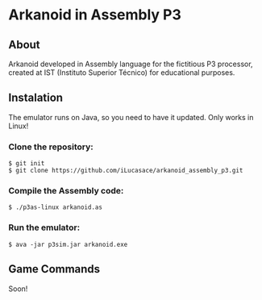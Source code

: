 # Arkanoid in Assembly P3

## About

Arkanoid developed in Assembly language for the fictitious P3 processor, created at IST (Instituto Superior Técnico) for educational purposes.

## Instalation

The emulator runs on Java, so you need to have it updated.
Only works in Linux!

### Clone the repository:
```
$ git init
$ git clone https://github.com/iLucasace/arkanoid_assembly_p3.git
```

### Compile the Assembly code:
```
$ ./p3as-linux arkanoid.as
```

### Run the emulator:
```
$ ava -jar p3sim.jar arkanoid.exe
```

## Game Commands

Soon!
